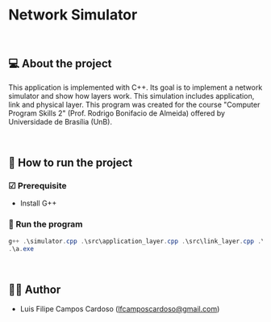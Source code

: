 # Network Simulator

<br>

## 💻 About the project

This application is implemented with C++. Its goal is to implement a network simulator and show how layers work. This simulation includes application, link and physical layer.
This program was created for the course "Computer Program Skills 2" (Prof. Rodrigo Bonifacio de Almeida) offered by Universidade de Brasília (UnB).

<br>

## 🚀 How to run the project

### ☑ Prerequisite
- Install G++

### 🎲 Run the program
```Powershell
g++ .\simulator.cpp .\src\application_layer.cpp .\src\link_layer.cpp .\src\physical_layer.cpp .\header\application_layer.hpp .\header\link_layer.hpp .\header\physical_layer.hpp
.\a.exe 
```

<br>

## 👨‍💻 Author
- Luis Filipe Campos Cardoso (lfcamposcardoso@gmail.com)
